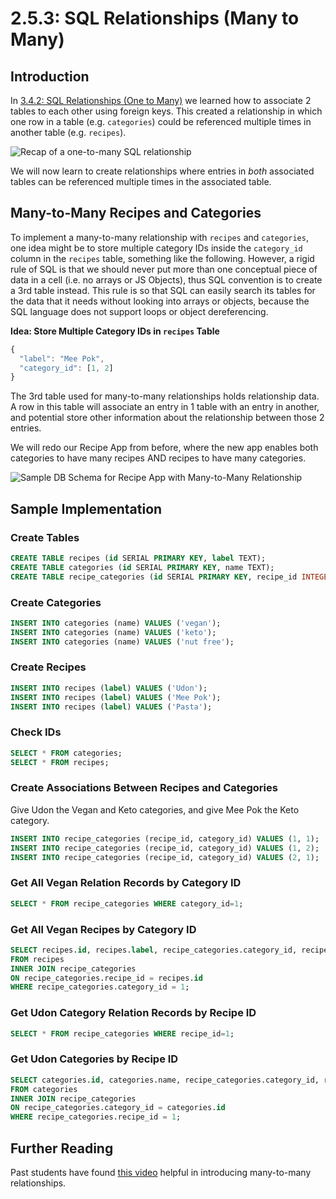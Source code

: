 # 2.5.3: SQL Relationships \(Many to Many\)

## Introduction

In [3.4.2: SQL Relationships \(One to Many\)](2.5.2-sql-relationships-one-to-many.md) we learned how to associate 2 tables to each other using foreign keys. This created a relationship in which one row in a table \(e.g. `categories`\) could be referenced multiple times in another table \(e.g. `recipes`\).

![Recap of a one-to-many SQL relationship](../../.gitbook/assets/one-to-many.jpg)

We will now learn to create relationships where entries in _both_ associated tables can be referenced multiple times in the associated table.

## Many-to-Many Recipes and Categories

To implement a many-to-many relationship with `recipes` and `categories`, one idea might be to store multiple category IDs inside the `category_id` column in the `recipes` table, something like the following. However, a rigid rule of SQL is that we should never put more than one conceptual piece of data in a cell \(i.e. no arrays or JS Objects\), thus SQL convention is to create a 3rd table instead. This rule is so that SQL can easily search its tables for the data that it needs without looking into arrays or objects, because the SQL language does not support loops or object dereferencing.

**Idea: Store Multiple Category IDs in `recipes` Table**

```javascript
{
  "label": "Mee Pok",
  "category_id": [1, 2]
}
```

The 3rd table used for many-to-many relationships holds relationship data. A row in this table will associate an entry in 1 table with an entry in another, and potential store other information about the relationship between those 2 entries.

We will redo our Recipe App from before, where the new app enables both categories to have many recipes AND recipes to have many categories.

![Sample DB Schema for Recipe App with Many-to-Many Relationship](../../.gitbook/assets/many-many.jpg)

## Sample Implementation

### Create Tables

```sql
CREATE TABLE recipes (id SERIAL PRIMARY KEY, label TEXT);
CREATE TABLE categories (id SERIAL PRIMARY KEY, name TEXT);
CREATE TABLE recipe_categories (id SERIAL PRIMARY KEY, recipe_id INTEGER, category_id INTEGER);
```

### Create Categories

```sql
INSERT INTO categories (name) VALUES ('vegan');
INSERT INTO categories (name) VALUES ('keto');
INSERT INTO categories (name) VALUES ('nut free');
```

### Create Recipes

```sql
INSERT INTO recipes (label) VALUES ('Udon');
INSERT INTO recipes (label) VALUES ('Mee Pok');
INSERT INTO recipes (label) VALUES ('Pasta');
```

### Check IDs

```sql
SELECT * FROM categories;
SELECT * FROM recipes;
```

### Create Associations Between Recipes and Categories

Give Udon the Vegan and Keto categories, and give Mee Pok the Keto category.

```sql
INSERT INTO recipe_categories (recipe_id, category_id) VALUES (1, 1);
INSERT INTO recipe_categories (recipe_id, category_id) VALUES (1, 2);
INSERT INTO recipe_categories (recipe_id, category_id) VALUES (2, 1);
```

### Get All Vegan Relation Records by Category ID

```sql
SELECT * FROM recipe_categories WHERE category_id=1;
```

### Get All Vegan Recipes by Category ID

```sql
SELECT recipes.id, recipes.label, recipe_categories.category_id, recipe_categories.recipe_id
FROM recipes
INNER JOIN recipe_categories
ON recipe_categories.recipe_id = recipes.id
WHERE recipe_categories.category_id = 1;
```

### Get Udon Category Relation Records by Recipe ID

```sql
SELECT * FROM recipe_categories WHERE recipe_id=1;
```

### Get Udon Categories by Recipe ID

```sql
SELECT categories.id, categories.name, recipe_categories.category_id, recipe_categories.recipe_id
FROM categories
INNER JOIN recipe_categories
ON recipe_categories.category_id = categories.id
WHERE recipe_categories.recipe_id = 1;
```

## Further Reading

Past students have found [this video](https://www.youtube.com/watch?v=1eUn6lsZ7c4) helpful in introducing many-to-many relationships.
